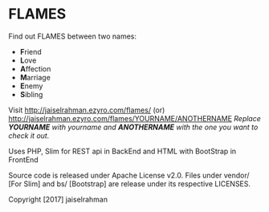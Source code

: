 FLAMES
======

Find out FLAMES between two names:
- **F**riend
- **L**ove
- **A**ffection
- **M**arriage
- **E**nemy
- **S**ibling

Visit http://jaiselrahman.ezyro.com/flames/ 
(or)
http://jaiselrahman.ezyro.com/flames/YOURNAME/ANOTHERNAME
*Replace __YOURNAME__ with yourname and __ANOTHERNAME__  with the one you want to check it out.*

Uses PHP, Slim for REST api in BackEnd and HTML with BootStrap in FrontEnd

Source code is released under Apache License v2.0.
Files under vendor/ [For Slim] and bs/ [Bootstrap] are release under its respective LICENSES.

Copyright [2017] jaiselrahman
